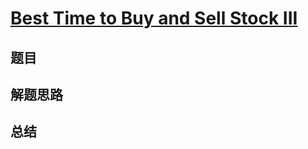 # [Best Time to Buy and Sell Stock III](https://leetcode.com/problems/best-time-to-buy-and-sell-stock-iii/)
## 题目


## 解题思路


## 总结


